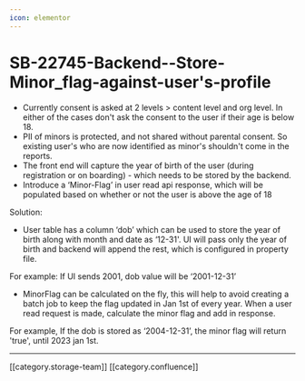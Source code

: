 ```yaml
---
icon: elementor
---
```


# SB-22745-Backend--Store-Minor\_flag-against-user's-profile

* Currently consent is asked at 2 levels > content level and org level. In either of the cases don't ask the consent to the user if their age is below 18.
* PII of minors is protected, and not shared without parental consent. So existing user's who are now identified as minor's shouldn't come in the reports.
* The front end will capture the year of birth of the user (during registration or on boarding) - which needs to be stored by the backend.
* Introduce a ‘Minor-Flag’ in user read api response, which will be populated based on whether or not the user is above the age of 18

Solution:

* User table has a column ‘dob’ which can be used to store the year of birth along with month and date as ‘12-31'. UI will pass only the year of birth and backend will append the rest, which is configured in property file.

For example: If UI sends 2001, dob value will be ‘2001-12-31’

* MinorFlag can be calculated on the fly, this will help to avoid creating a batch job to keep the flag updated in Jan 1st of every year. When a user read request is made, calculate the minor flag and add in response.

For example, If the dob is stored as ‘2004-12-31’, the minor flag will return 'true', until 2023 jan 1st.

***

\[\[category.storage-team]] \[\[category.confluence]]

